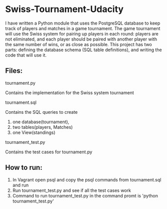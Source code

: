 # Swiss-Tournament-Udacity
I have written a Python module that uses the PostgreSQL database to keep track of players and matches in a game tournament. 
The game tournament will use the Swiss system for pairing up players in each round:
players are not eliminated, and each player should be paired with another player with the same number of wins, 
or as close as possible.  This project has two parts: defining the database schema (SQL table definitions), 
and writing the code that will use it.

## Files:

tournament.py

Contains the implementation for the Swiss system tournament

tournament.sql

Contains the SQL queries to create 
 1. one database(tournament),
 2. two tables(players, Matches)
 3. one View(standings)

tournament_test.py

Contains the test cases for tournament.py

## How to run:

1. In Vagrant open psql and copy the psql commands from tournament.sql and run 
2. Run tournament_test.py and see if all the test cases work
3. Command to run tournament_test.py in the command promt is 'python tournament_test.py'
